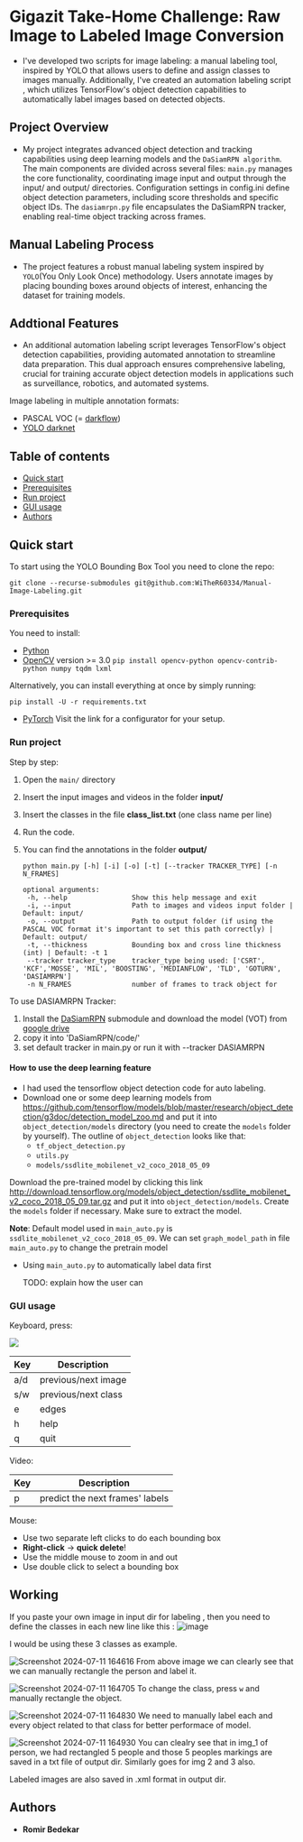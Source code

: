 # Gigazit Take-Home Challenge: Raw Image to Labeled Image Conversion



- I've developed two scripts for image labeling: a manual labeling tool, inspired by YOLO that allows users to define and assign classes to images manually. Additionally, I've created an automation labeling script , which utilizes TensorFlow's object detection capabilities to automatically label images based on detected objects.

## Project Overview

- My project integrates advanced object detection and tracking capabilities using deep learning models and the `DaSiamRPN algorithm`. The main components are divided across several files: `main.py` manages the core functionality, coordinating image input and output through the input/ and output/ directories. Configuration settings in config.ini define object detection parameters, including score thresholds and specific object IDs. The `dasiamrpn.py` file encapsulates the DaSiamRPN tracker, enabling real-time object tracking across frames.

## Manual Labeling Process

- The project features a robust manual labeling system inspired by `YOLO`(You Only Look Once) methodology. Users annotate images by placing bounding boxes around objects of interest, enhancing the dataset for training models.

## Addtional Features

- An additional automation labeling script leverages TensorFlow's object detection capabilities, providing automated annotation to streamline data preparation. This dual approach ensures comprehensive labeling, crucial for training accurate object detection models in applications such as surveillance, robotics, and automated systems.

Image labeling in multiple annotation formats:
- PASCAL VOC (= [darkflow](https://github.com/thtrieu/darkflow))
- [YOLO darknet](https://github.com/pjreddie/darknet)


## Table of contents

- [Quick start](#quick-start)
- [Prerequisites](#prerequisites)
- [Run project](#run-project)
- [GUI usage](#gui-usage)
- [Authors](#authors)

## Quick start

To start using the YOLO Bounding Box Tool you need to clone the repo:

```
git clone --recurse-submodules git@github.com:WiTheR60334/Manual-Image-Labeling.git
```

### Prerequisites

You need to install:

- [Python](https://www.python.org/downloads/)
- [OpenCV](https://opencv.org/) version >= 3.0
    `pip install opencv-python opencv-contrib-python numpy tqdm lxml`

Alternatively, you can install everything at once by simply running:

```
pip install -U -r requirements.txt
```
- [PyTorch](https://pytorch.org/get-started/locally/) 
    Visit the link for a configurator for your setup.
    
### Run project

Step by step:

  1. Open the `main/` directory
  2. Insert the input images and videos in the folder **input/**
  3. Insert the classes in the file **class_list.txt** (one class name per line)
  4. Run the code.
  5. You can find the annotations in the folder **output/**

         python main.py [-h] [-i] [-o] [-t] [--tracker TRACKER_TYPE] [-n N_FRAMES]

         optional arguments:
          -h, --help                Show this help message and exit
          -i, --input               Path to images and videos input folder | Default: input/
          -o, --output              Path to output folder (if using the PASCAL VOC format it's important to set this path correctly) | Default: output/
          -t, --thickness           Bounding box and cross line thickness (int) | Default: -t 1
          --tracker tracker_type    tracker_type being used: ['CSRT', 'KCF','MOSSE', 'MIL', 'BOOSTING', 'MEDIANFLOW', 'TLD', 'GOTURN', 'DASIAMRPN']
          -n N_FRAMES               number of frames to track object for
  To use DASIAMRPN Tracker:
  1. Install the [DaSiamRPN](https://github.com/foolwood/DaSiamRPN) submodule and download the model (VOT) from [google drive](https://drive.google.com/drive/folders/1BtIkp5pB6aqePQGlMb2_Z7bfPy6XEj6H)
  2. copy it into 'DaSiamRPN/code/'
  3. set default tracker in main.py or run it with --tracker DASIAMRPN


#### How to use the deep learning feature
- I had used the tensorflow object detection code for auto labeling.
- Download one or some deep learning models from https://github.com/tensorflow/models/blob/master/research/object_detection/g3doc/detection_model_zoo.md
  and put it into `object_detection/models` directory (you need to create the `models` folder by yourself). The outline of `object_detection` looks like that:
  + `tf_object_detection.py`
  + `utils.py`
  + `models/ssdlite_mobilenet_v2_coco_2018_05_09`

Download the pre-trained model by clicking this link http://download.tensorflow.org/models/object_detection/ssdlite_mobilenet_v2_coco_2018_05_09.tar.gz and put it into `object_detection/models`. Create the `models` folder if necessary. Make sure to extract the model.

  **Note**: Default model used in `main_auto.py` is `ssdlite_mobilenet_v2_coco_2018_05_09`. We can
  set `graph_model_path` in file `main_auto.py` to change the pretrain model
- Using `main_auto.py` to automatically label data first

  TODO: explain how the user can 

### GUI usage

Keyboard, press: 

<img src="https://github.com/Cartucho/OpenLabeling/blob/master/keyboard_usage.jpg">

| Key | Description |
| --- | --- |
| a/d | previous/next image |
| s/w | previous/next class |
| e | edges |
| h | help |
| q | quit |

Video:

| Key | Description |
| --- | --- |
| p | predict the next frames' labels |

Mouse:
  - Use two separate left clicks to do each bounding box
  - **Right-click** -> **quick delete**!
  - Use the middle mouse to zoom in and out
  - Use double click to select a bounding box

## Working

If you paste your own image in input dir for labeling , then you need to define the classes in each new line like this : 
![image](https://github.com/WiTheR60334/Manual-Image-Labeling/assets/115364885/83b1840b-ae49-4fe0-a5cc-3ffcf20aa084)

I would be using these 3 classes as example.

![Screenshot 2024-07-11 164616](https://github.com/WiTheR60334/Manual-Image-Labeling/assets/115364885/90fcf18b-4ee4-4461-8f37-a7209267967e)
From above image we can clearly see that we can manually rectangle the person and label it.

![Screenshot 2024-07-11 164705](https://github.com/WiTheR60334/Manual-Image-Labeling/assets/115364885/54db8074-e4cc-4b73-b726-5e006f762e2f)
To change the class, press `w` and manually rectangle the object.

![Screenshot 2024-07-11 164830](https://github.com/WiTheR60334/Manual-Image-Labeling/assets/115364885/6f51fd2a-290a-4167-a366-fae923c2b3af)
We need to manually label each and every object related to that class for better performace of model.

![Screenshot 2024-07-11 164930](https://github.com/WiTheR60334/Manual-Image-Labeling/assets/115364885/e520cd4a-0411-43a2-a69b-d8c16ee81677)
You can clealry see that in img_1 of person, we had rectangled 5 people and those 5 peoples markings are saved in a txt file of output dir.
Similarly goes for img 2 and 3 also.

Labeled images are also saved in .xml format in output dir.

## Authors

* **Romir Bedekar**
